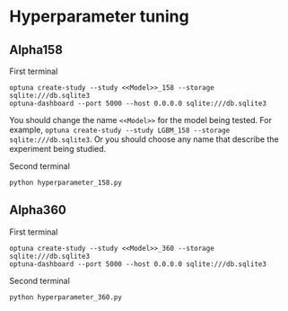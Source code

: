 # Hyperparameter tuning

## Alpha158
First terminal
```
optuna create-study --study <<Model>>_158 --storage sqlite:///db.sqlite3
optuna-dashboard --port 5000 --host 0.0.0.0 sqlite:///db.sqlite3
```

You should change the name `<<Model>>` for the model being tested. For example, `optuna create-study --study LGBM_158 --storage sqlite:///db.sqlite3`. Or you should choose any name that describe the experiment being studied.

Second terminal
```
python hyperparameter_158.py
```

## Alpha360
First terminal
```
optuna create-study --study <<Model>>_360 --storage sqlite:///db.sqlite3
optuna-dashboard --port 5000 --host 0.0.0.0 sqlite:///db.sqlite3
```
Second terminal
```
python hyperparameter_360.py
```
